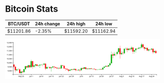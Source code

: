 # Bitcoin Stats

BTC/USDT|24h change|24h high|24h low|
|---|---|---|---|
|$11201.86|-2.35%|$11592.20|$11162.94|

<img src="./chart.svg">
